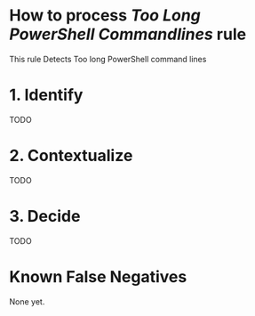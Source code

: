 # How to process *Too Long PowerShell Commandlines* rule
This rule Detects Too long PowerShell command lines

# 1. Identify
TODO

# 2. Contextualize
TODO

# 3. Decide
TODO

# Known False Negatives
None yet.
